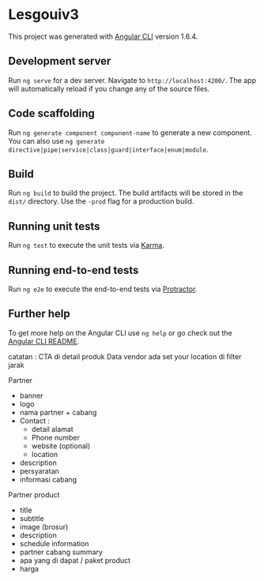 # Lesgouiv3

This project was generated with [Angular CLI](https://github.com/angular/angular-cli) version 1.6.4.

## Development server

Run `ng serve` for a dev server. Navigate to `http://localhost:4200/`. The app will automatically reload if you change any of the source files.

## Code scaffolding

Run `ng generate component component-name` to generate a new component. You can also use `ng generate directive|pipe|service|class|guard|interface|enum|module`.

## Build

Run `ng build` to build the project. The build artifacts will be stored in the `dist/` directory. Use the `-prod` flag for a production build.

## Running unit tests

Run `ng test` to execute the unit tests via [Karma](https://karma-runner.github.io).

## Running end-to-end tests

Run `ng e2e` to execute the end-to-end tests via [Protractor](http://www.protractortest.org/).

## Further help

To get more help on the Angular CLI use `ng help` or go check out the [Angular CLI README](https://github.com/angular/angular-cli/blob/master/README.md).



catatan : 
CTA di detail produk
Data vendor
ada set your location di filter jarak

Partner
- banner
- logo 
- nama partner + cabang 
- Contact : 
    - detail alamat 
    - Phone number
    - website (optional)
    - location
- description
- persyaratan
- informasi cabang


Partner product 
- title
- subtitle
- image (brosur)
- description
- schedule information
- partner cabang summary
- apa yang di dapat / paket product
- harga

